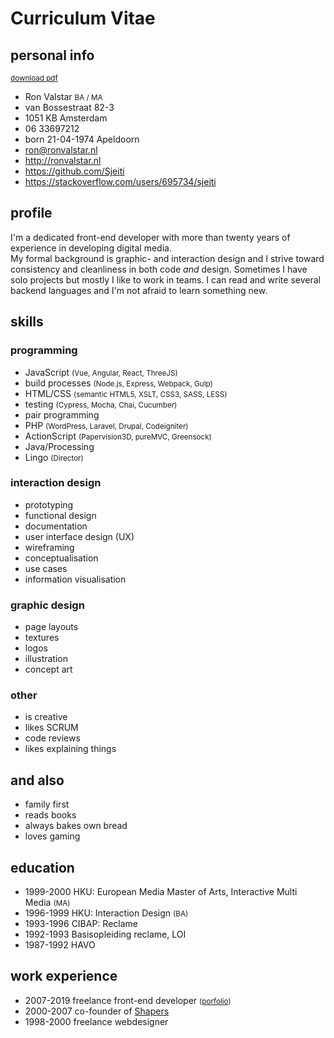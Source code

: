 <!--
  id: 2433
  date: 2014-05-23
  modified: 2020-08-18
  slug: cv
  type: page
  metaKeyword: front-end developer
  metaTitle: Curriculum Vitae Ron Valstar
  metaDescription: I am a front-end developer with more than eighteen years experience doing graphic design, interaction design and programming.
-->

# Curriculum Vitae

<div class="print-columns">
<div>

## personal info

<small class="pull-right"><a href="https://res.cloudinary.com/dn1rmdjs5/image/upload/v1569508867/rv/Curiculum-Vitae_Ron-Valstar_front-end-developer.pdf" download="Curiculum-Vitae_Ron-Valstar_front-end-developer.pdf">download pdf</a></small>
<ul class="list-unstyled">
	<li>Ron Valstar <small>BA / MA</small></li>
	<li>van Bossestraat 82-3</li>
	<li>1051 KB Amsterdam</li>
	<li>06 33697212</li>
	<li>born 21-04-1974 Apeldoorn</li>
	<li><a href="mailto:ron@ronvalstar.nl">ron@ronvalstar.nl</a></li>
	<li><a href="http://ronvalstar.nl">http://ronvalstar.nl</a></li>
	<li><a href="https://github.com/Sjeiti">https://github.com/Sjeiti</a></li>
	<li><a href="https://stackoverflow.com/users/695734/sjeiti">https://stackoverflow.com/users/695734/sjeiti</a></li>
</ul>

## profile

I'm a dedicated front-end developer with more than twenty years of experience in developing digital media.<br/>
My formal background is graphic- and interaction design and I strive toward consistency and cleanliness in both code *and* design.
Sometimes I have solo projects but mostly I like to work in teams. 
I can read and write several backend languages and I'm not afraid to learn something new.

</div>
<div>

## skills

### programming

<ul class="list-unstyled">
	<li data-skill="5">JavaScript <small>(Vue, Angular, React, ThreeJS)</small></li>
	<li data-skill="5">build processes <small>(Node.js, Express, Webpack, Gulp)</small></li>
	<li data-skill="5">HTML/CSS <small>(semantic HTML5, XSLT, CSS3, SASS, LESS)</small></li>
	<li data-skill="5">testing <small>(Cypress, Mocha, Chai, Cucumber)</small></li>
	<li data-skill="5">pair programming</li>
	<li data-skill="4">PHP <small>(WordPress, Laravel, Drupal, Codeigniter)</small></li>
	<li data-skill="4">ActionScript <small>(Papervision3D, pureMVC, Greensock)</small></li>
	<li data-skill="3">Java/Processing</li>
	<li data-skill="2">Lingo <small>(Director)</small></li>
</ul>

### interaction design

<ul class="list-unstyled">
	<li data-skill="5">prototyping</li>
	<li data-skill="5">functional design</li>
	<li data-skill="5">documentation</li>
	<li data-skill="4">user interface design (UX)</li>
	<li data-skill="4">wireframing</li>
	<li data-skill="4">conceptualisation</li>
	<li data-skill="3">use cases</li>
	<li data-skill="3">information visualisation</li>
</ul>

### graphic design

<ul class="list-unstyled">
	<li data-skill="5">page layouts</li>
	<li data-skill="5">textures</li>
	<li data-skill="4">logos</li>
	<li data-skill="3">illustration</li>
	<li data-skill="2">concept art</li>
</ul>
 
</div>
</div>
<div class="print-columns">
<div>

### other

 - is creative
 - likes SCRUM
 - code reviews
 - likes explaining things

</div>
<div>

## and also

 - family first
 - reads books
 - always bakes own bread
 - loves gaming 

 
</div>
</div>
<div style="page-break-after: always;"></div>

## education

 - <time>1999-2000</time> HKU: European Media Master of Arts, Interactive Multi Media <small>(MA)</small>
 - <time>1996-1999</time> HKU: Interaction Design <small>(BA)</small>
 - <time>1993-1996</time> CIBAP: Reclame
 - <time>1992-1993</time> Basisopleiding reclame, LOI
 - <time>1987-1992</time> HAVO

## work experience

 - <time>2007-2019</time> freelance front-end developer <small>([porfolio](https://ronvalstar.nl/projects))</small>
 - <time>2000-2007</time> co-founder of [Shapers](http://www.shapers.nl/)
 - <time>1998-2000</time> freelance webdesigner

<!--<div style="page-break-after: always;"></div>-->
